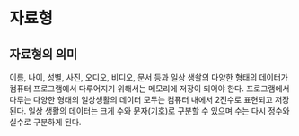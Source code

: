 # 자료형

## 자료형의 의미

이름, 나이, 성별, 사진, 오디오, 비디오, 문서 등과 일상 생솰의 다양한 형태의 데이터가 컴퓨터 프로그램에서 다루어지기 위해서는 메모리에 저장이 되어야 한다. 
프로그램에서 다루는 다양한 형태의 일상생활의 데이터 모두는 컴퓨터 내에서 2진수로 표현되고 저장된다. 
일상 생활의 데이터는 크게 수와 문자(기호)로 구분할 수 있으며 수는 다시 정수와 실수로 구분하게 된다.
